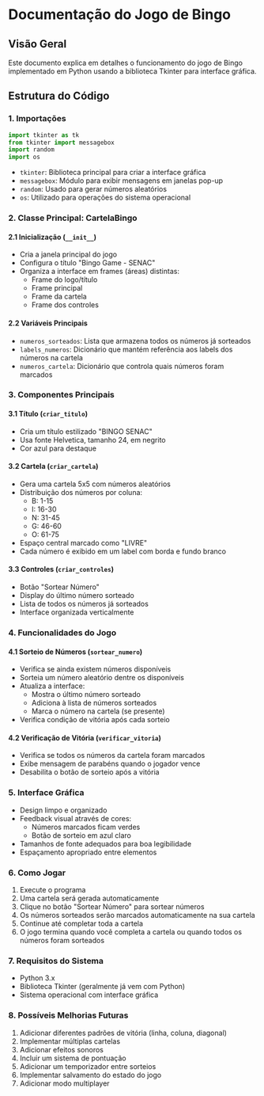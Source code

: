 # Documentação do Jogo de Bingo

## Visão Geral
Este documento explica em detalhes o funcionamento do jogo de Bingo implementado em Python usando a biblioteca Tkinter para interface gráfica.

## Estrutura do Código

### 1. Importações
```python
import tkinter as tk
from tkinter import messagebox
import random
import os
```
- `tkinter`: Biblioteca principal para criar a interface gráfica
- `messagebox`: Módulo para exibir mensagens em janelas pop-up
- `random`: Usado para gerar números aleatórios
- `os`: Utilizado para operações do sistema operacional

### 2. Classe Principal: CartelaBingo

#### 2.1 Inicialização (`__init__`)
- Cria a janela principal do jogo
- Configura o título "Bingo Game - SENAC"
- Organiza a interface em frames (áreas) distintas:
  - Frame do logo/título
  - Frame principal
  - Frame da cartela
  - Frame dos controles

#### 2.2 Variáveis Principais
- `numeros_sorteados`: Lista que armazena todos os números já sorteados
- `labels_numeros`: Dicionário que mantém referência aos labels dos números na cartela
- `numeros_cartela`: Dicionário que controla quais números foram marcados

### 3. Componentes Principais

#### 3.1 Título (`criar_titulo`)
- Cria um título estilizado "BINGO SENAC"
- Usa fonte Helvetica, tamanho 24, em negrito
- Cor azul para destaque

#### 3.2 Cartela (`criar_cartela`)
- Gera uma cartela 5x5 com números aleatórios
- Distribuição dos números por coluna:
  - B: 1-15
  - I: 16-30
  - N: 31-45
  - G: 46-60
  - O: 61-75
- Espaço central marcado como "LIVRE"
- Cada número é exibido em um label com borda e fundo branco

#### 3.3 Controles (`criar_controles`)
- Botão "Sortear Número"
- Display do último número sorteado
- Lista de todos os números já sorteados
- Interface organizada verticalmente

### 4. Funcionalidades do Jogo

#### 4.1 Sorteio de Números (`sortear_numero`)
- Verifica se ainda existem números disponíveis
- Sorteia um número aleatório dentre os disponíveis
- Atualiza a interface:
  - Mostra o último número sorteado
  - Adiciona à lista de números sorteados
  - Marca o número na cartela (se presente)
- Verifica condição de vitória após cada sorteio

#### 4.2 Verificação de Vitória (`verificar_vitoria`)
- Verifica se todos os números da cartela foram marcados
- Exibe mensagem de parabéns quando o jogador vence
- Desabilita o botão de sorteio após a vitória

### 5. Interface Gráfica
- Design limpo e organizado
- Feedback visual através de cores:
  - Números marcados ficam verdes
  - Botão de sorteio em azul claro
- Tamanhos de fonte adequados para boa legibilidade
- Espaçamento apropriado entre elementos

### 6. Como Jogar
1. Execute o programa
2. Uma cartela será gerada automaticamente
3. Clique no botão "Sortear Número" para sortear números
4. Os números sorteados serão marcados automaticamente na sua cartela
5. Continue até completar toda a cartela
6. O jogo termina quando você completa a cartela ou quando todos os números foram sorteados

### 7. Requisitos do Sistema
- Python 3.x
- Biblioteca Tkinter (geralmente já vem com Python)
- Sistema operacional com interface gráfica

### 8. Possíveis Melhorias Futuras
1. Adicionar diferentes padrões de vitória (linha, coluna, diagonal)
2. Implementar múltiplas cartelas
3. Adicionar efeitos sonoros
4. Incluir um sistema de pontuação
5. Adicionar um temporizador entre sorteios
6. Implementar salvamento do estado do jogo
7. Adicionar modo multiplayer
